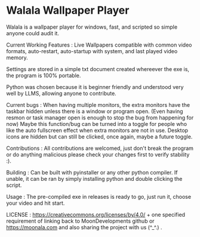 # Walala Wallpaper Player
Walala is a wallpaper player for windows, fast, and scripted so simple anyone could audit it.

Current Working Features : Live Wallpapers compatible with common video formats, auto-restart, auto-startup with system, and last played video memory.

Settings are stored in a simple txt document created whereever the exe is, the program is 100% portable. 

Python was chosen because it is beginner friendly and understood very well by LLMS, allowing anyone to contribute.

Current bugs : When having multiple monitors, the extra monitors have the taskbar hidden unless there is a window or program open. (Even having resmon or task manager open is enough to stop the bug from happening for now)
                Maybe this function/bug can be turned into a toggle for people who like the auto fullscreen effect when extra monitors are not in use.
 Desktop icons are hidden but can still be clicked, once again, maybe a future toggle.               

Contributions : All contributions are welcomed, just don't break the program or do anything malicious please check your changes first to verify stability :). 

Building : Can be built with pyinstaller or any other python compiler. If unable, it can be ran by simply installing python and double clicking the script.

Usage : The pre-compiled exe in releases is ready to go, just run it, choose your video and hit start.

LICENSE : https://creativecommons.org/licenses/by/4.0/ + one specified requirement of linking back to MoonDevelopments github or https://moonala.com and also sharing the project with us (^_^.) .
